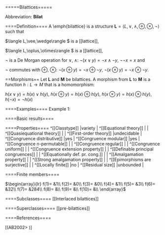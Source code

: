 =====Bilattices=====

Abbreviation: **Bilat**

====Definition====
A \emph{bilattice} is a structure $\mathbf{L}=\langle L,\vee,\wedge,\oplus,\otimes,\neg\rangle$ such that

$\langle L,\vee,\wedge\rangle $ is a [[lattice]],

$\langle L,\oplus,\otimes\rangle $ is a [[lattice]],

$\neg$ is a De Morgan operation for $\vee$, $\wedge$: $\neg(x\vee y)=\neg x\wedge\neg y$, $\neg\neg x=x$ and

$\neg$ commutes with $\oplus$, $\otimes$: $\neg(x\oplus y)=\neg x\oplus\neg y$, $\neg(x\otimes y)=\neg x\otimes\neg y$.

==Morphisms==
Let $\mathbf{L}$ and $\mathbf{M}$ be bilattices. A morphism from $\mathbf{L}$ to $\mathbf{M}$ is a function $h:L\rightarrow M$ that is a
homomorphism: 

$h(x\vee y)=h(x)\vee h(y)$, $h(x\oplus y)=h(x)\oplus h(y)$, $h(x\otimes y)=h(x)\otimes h(y)$, $h(\neg x)=\neg h(x)$

====Examples====
Example 1: 

====Basic results====


====Properties====
^[[Classtype]]  |variety |
^[[Equational theory]]  | |
^[[Quasiequational theory]]  | |
^[[First-order theory]]  |undecidable |
^[[Congruence distributive]]  |yes |
^[[Congruence modular]]  |yes |
^[[Congruence n-permutable]]  | |
^[[Congruence regular]]  | |
^[[Congruence uniform]]  | |
^[[Congruence extension property]]  | |
^[[Definable principal congruences]]  | |
^[[Equationally def. pr. cong.]]  | |
^[[Amalgamation property]]  | |
^[[Strong amalgamation property]]  | |
^[[Epimorphisms are surjective]]  | |
^[[Locally finite]]  |no |
^[[Residual size]]  |unbounded |

====Finite members====

$\begin{array}{lr}
f(1)= &1\\
f(2)= &0\\
f(3)= &0\\
f(4)= &1\\
f(5)= &3\\
f(6)= &32\\
f(7)= &284\\
f(8)= &\\
f(9)= &\\
f(10)= &\\
\end{array}$


====Subclasses====
[[Interlaced bilattices]] 

====Superclasses====
[[pre-bilattices]] 


====References====

[(AB2002>
)]
